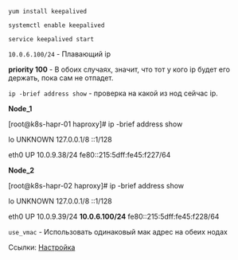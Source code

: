 `yum install keepalived`

`systemctl enable keepalived`

`service keepalived start`

`10.0.6.100/24` - Плавающий ip

**priority 100** - В обоих случаях, значит, что тот у кого ip будет его держать, пока сам не отпадет.

`ip -brief address show` - проверка на какой из нод сейчас ip.

**Node_1**

[root@k8s-hapr-01 haproxy]# ip -brief address show

lo               UNKNOWN        127.0.0.1/8 ::1/128

eth0             UP             10.0.9.38/24 fe80::215:5dff:fe45:f227/64

**Node_2**

[root@k8s-hapr-02 haproxy]# ip -brief address show

lo               UNKNOWN        127.0.0.1/8 ::1/128

eth0             UP             10.0.9.39/24 **10.0.6.100/24** fe80::215:5dff:fe45:f228/64

`use_vmac` - Использовать одинаковый мак адрес на обеих нодах

Ссылки:
[Настройка](https://www.redhat.com/sysadmin/keepalived-basics)
